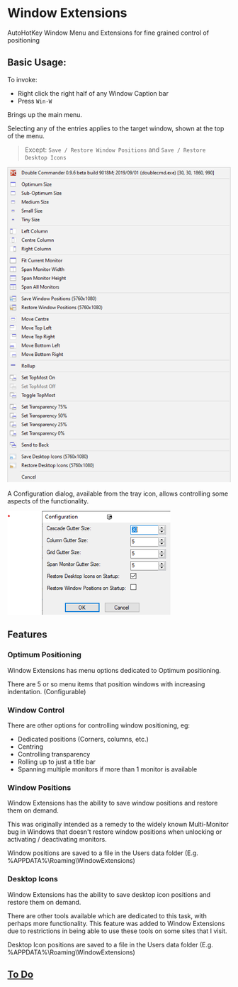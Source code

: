 # Window Extensions

AutoHotKey Window Menu and Extensions for fine grained control of positioning

## Basic Usage:

To invoke:

- Right click the right half of any Window Caption bar
- Press `Win-W`

Brings up the main menu.

Selecting any of the entries applies to the target window, shown at the top of the menu.

> Except: `Save / Restore Window Positions` and `Save / Restore Desktop Icons`

![Main Menu](Docs/MainMenu.png)

A Configuration dialog, available from the tray icon, allows controlling some aspects of the functionality.

![Configuration Dialog](Docs/ConfigurationDialog.png)

## Features

### Optimum Positioning

Window Extensions has menu options dedicated to Optimum positioning.

There are 5 or so menu items that position windows with increasing indentation. (Configurable)

### Window Control

There are other options for controlling window positioning, eg:

- Dedicated positions (Corners, columns, etc.)
- Centring
- Controlling transparency
- Rolling up to just a title bar
- Spanning multiple monitors if more than 1 monitor is available

### Window Positions

Window Extensions has the ability to save window positions and restore them on demand.

This was originally intended as a remedy to the widely known Multi-Monitor bug in Windows that doesn't restore window positions when unlocking or activating /  deactivating monitors.

Window positions are saved to a file in the Users data folder (E.g. %APPDATA%\Roaming\WindowExtensions)

### Desktop Icons

Window Extensions has the ability to save desktop icon positions and restore them on demand.

There are other tools available which are dedicated to this task, with perhaps more functionality. This feature was added to Window Extensions due to restrictions in being able to use these tools on some sites that I visit.

Desktop Icon positions are saved to a file in the Users data folder (E.g. %APPDATA%\Roaming\WindowExtensions)

## [To Do](Docs/todo.md)
